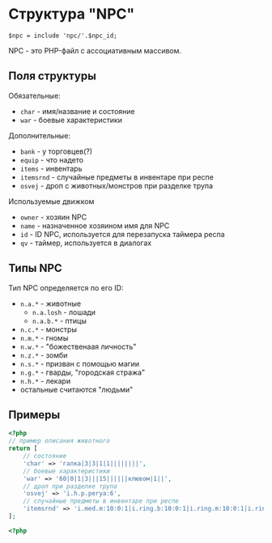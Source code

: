 # Структура "NPC"

`$npc = include 'npc/'.$npc_id;`

NPC - это PHP-файл с ассоциативным массивом.

## Поля структуры
Обязательные:
* `char` - имя/название и состояние
* `war` - боевые характеристики

Дополнительные:
* `bank` - у торговцев(?)
* `equip` - что надето
* `items` - инвентарь
* `itemsrnd` - случайные предметы в инвентаре при респе
* `osvej` - дроп с животных/монстров при разделке трупа

Используемые движком
* `owner` - хозяин NPC
* `name` - назначенное хозяином имя для NPC
* `id` - ID NPC, используется для перезапуска таймера респа
* `qv` - таймер, используется в диалогах

## Типы NPC

Тип NPC определяется по его ID:

* `n.a.*` - животные
    * `n.a.losh` - лошади
    * `n.a.b.*` - птицы
* `n.c.*` - монстры
* `n.m.*` - гномы
* `n.w.*` - "божественаая личность"
* `n.z.*` - зомби
* `n.s.*` - призван с помощью магии
* `n.g.*` - гварды, "городская стража"
* `n.h.*` - лекари
* остальные считаются "людьми"


## Примеры
```php
<?php
// пример описания животного
return [
    // состояние
    'char' => 'гaлкa|3|3|1|1||||||||',
    // боевые характеристики
    'war' => '60|0|1|3|||15||||||клювoм|1||',
    // дроп при разделке трупа
    'osvej' => 'i.h.p.perya:6',
    // случайные предметы в инвентаре при респе
    'itemsrnd' => 'i.med.m:10:0:1|i.ring.b:10:0:1|i.ring.m:10:0:1|i.ring.l:10:0:1',
];
```

```php
<?php

```
